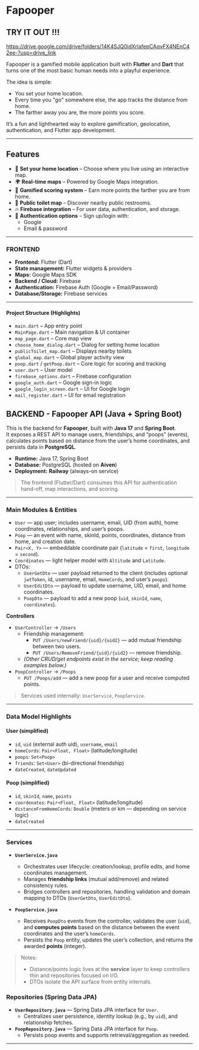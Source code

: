 # Fapooper

## TRY IT OUT !!!
https://drive.google.com/drive/folders/14K4SJQ0idXrlafepCAqvFX4NEnC42ee-?usp=drive_link 


Fapooper is a gamified mobile application built with **Flutter** and **Dart** that turns one of the most basic human needs into a playful experience.  

The idea is simple:  
- You set your home location.  
- Every time you "go" somewhere else, the app tracks the distance from home.  
- The farther away you are, the more points you score.  

It’s a fun and lighthearted way to explore gamification, geolocation, authentication, and Flutter app development.

---

## Features

- 📍 **Set your home location** – Choose where you live using an interactive map.  
- 🌍 **Real-time maps** – Powered by Google Maps integration.  
- 💩 **Gamified scoring system** – Earn more points the farther you are from home.  
- 🚻 **Public toilet map** – Discover nearby public restrooms.  
- 🔥 **Firebase integration** – For user data, authentication, and storage.  
- 🔑 **Authentication options** – Sign up/login with:
  - Google  
  - Email & password  

---

###  FRONTEND

- **Frontend:** Flutter (Dart)  
- **State management:** Flutter widgets & providers  
- **Maps:** Google Maps SDK  
- **Backend / Cloud:** Firebase  
- **Authentication:** Firebase Auth (Google + Email/Password)  
- **Database/Storage:** Firebase services  

---

####  Project Structure (Highlights)

- `main.dart` – App entry point  
- `MainPage.dart` – Main navigation & UI container  
- `map_page.dart` – Core map view  
- `choose_home_dialog.dart` – Dialog for setting home location  
- `publicToilet_map.dart` – Displays nearby toilets  
- `global_map.dart` – Global player activity view  
- `poop.dart` / `getPoop.dart` – Core logic for scoring and tracking  
- `user.dart` – User model  
- `firebase_options.dart` – Firebase configuration  
- `google_auth.dart` – Google sign-in logic  
- `google_login_screen.dart` – UI for Google login  
- `mail_register.dart` – UI for email registration  

##  BACKEND - Fapooper API (Java + Spring Boot)

This is the backend for **Fapooper**, built with **Java 17** and **Spring Boot**.  
It exposes a REST API to manage users, friendships, and “poops” (events), calculates points based on distance from the user’s home coordinates, and persists data in **PostgreSQL**.

- **Runtime:** Java 17, Spring Boot  
- **Database:** PostgreSQL (hosted on **Aiven**)  
- **Deployment:** **Railway** (always-on service)

> The frontend (Flutter/Dart) consumes this API for authentication hand-off, map interactions, and scoring.

---

###  Main Modules & Entities

- `User` — app user; includes username, email, UID (from auth), home coordinates, relationships, and user’s poops.
- `Poop` — an event with name, skinId, points, coordinates, distance from home, and creation date.
- `Pair<X, Y>` — embeddable coordinate pair (`latitude` = `first`, `longitude` = `second`).
- `Coordinates` — light helper model with `Altitude` and `Latitude`.
- DTOs:
  - `UserGetDto` — user payload returned to the client (includes optional `jwtToken`, id, username, email, `HomeCords`, and user’s `poops`).
  - `UserEditDto` — payload to update username, UID, email, and home coordinates.
  - `PoopDto` — payload to add a new poop (`uid`, `skinId`, `name`, `coordinates`).

**Controllers**
- `UserController` → `/Users`
  - Friendship management:
    - `PUT /Users/newFriend/{uid}/{uid2}` — add mutual friendship between two users.
    - `PUT /Users/RemoveFriend/{uid}/{uid2}` — remove friendship.
  - *(Other CRUD/get endpoints exist in the service; keep reading examples below.)*
- `PoopController` → `/Poops`
  - `PUT /Poops/add` — add a new poop for a user and receive computed points.

> Services used internally: `UserService`, `PoopService`.

---
### Data Model Highlights

#### User (simplified)
- `id`, `uid` (external auth uid), `username`, `email`
- `homeCords`: `Pair<Float, Float>` (latitude/longitude)
- `poops`: `Set<Poop>`
- `friends`: `Set<User>` (bi-directional friendship)
- `dateCreated`, `dateUpdated`

#### Poop (simplified)
- `id`, `skinId`, `name`, `points`
- `coordenates`: `Pair<Float, Float>` (latitude/longitude)
- `distanceFromHomeCords`: `Double` (meters or km — depending on service logic)
- `dateCreated`
---

###  Services

- **`UserService.java`**
  - Orchestrates user lifecycle: creation/lookup, profile edits, and home coordinates management.
  - Manages **friendship links** (mutual add/remove) and related consistency rules.
  - Bridges controllers and repositories, handling validation and domain mapping to DTOs (`UserGetDto`, `UserEditDto`).

- **`PoopService.java`**
  - Receives `PoopDto` events from the controller, validates the user (`uid`), and **computes points** based on the distance between the event coordinates and the user’s `homeCords`.
  - Persists the `Poop` entity, updates the user’s collection, and returns the awarded **points** (integer).

> Notes:
> - Distance/points logic lives at the **service** layer to keep controllers thin and repositories focused on I/O.
> - DTOs isolate the API surface from entity internals.

###  Repositories (Spring Data JPA)

- **`UserRepository.java`** — Spring Data JPA interface for `User`.
  - Centralizes user persistence, identity lookup (e.g., by `uid`), and relationship fetches.
- **`PoopRepository.java`** — Spring Data JPA interface for `Poop`.
  - Persists poop events and supports retrieval/aggregation as needed.

---

